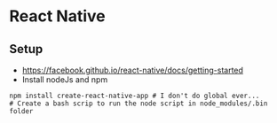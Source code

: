 # React Native

## Setup
* https://facebook.github.io/react-native/docs/getting-started
* Install nodeJs and npm
```
npm install create-react-native-app # I don't do global ever...
# Create a bash scrip to run the node script in node_modules/.bin folder
```
